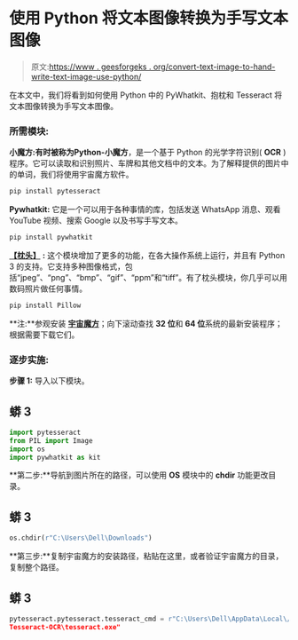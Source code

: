 # 使用 Python 将文本图像转换为手写文本图像

> 原文:[https://www . geesforgeks . org/convert-text-image-to-hand-write-text-image-use-python/](https://www.geeksforgeeks.org/convert-text-image-to-hand-written-text-image-using-python/)

在本文中，我们将看到如何使用 Python 中的 PyWhatkit、抱枕和 Tesseract 将文本图像转换为手写文本图像。

### 所需模块:

**小魔方:**有时被称为**Python-小魔方**，是一个基于 Python 的光学字符识别( **OCR** )程序。它可以读取和识别照片、车牌和其他文档中的文本。为了解释提供的图片中的单词，我们将使用宇宙魔方软件。

```py
pip install pytesseract
```

**Pywhatkit:** 它是一个可以用于各种事情的库，包括发送 WhatsApp 消息、观看 YouTube 视频、搜索 Google 以及书写手写文本。

```py
pip install pywhatkit
```

[**【枕头】**](https://www.geeksforgeeks.org/python-pillow-a-fork-of-pil/) **:** 这个模块增加了更多的功能，在各大操作系统上运行，并且有 Python 3 的支持。它支持多种图像格式，包括“jpeg”、“png”、“bmp”、“gif”、“ppm”和“tiff”。有了枕头模块，你几乎可以用数码照片做任何事情。

```py
pip install Pillow
```

**注:**参观安装 [**宇宙魔方**](https://github.com/UB-Mannheim/tesseract/wiki)；向下滚动查找 **32 位**和 **64 位**系统的最新安装程序；根据需要下载它们。

### 逐步实施:

**步骤 1:** 导入以下模块。

## 蟒 3

```py
import pytesseract 
from PIL import Image 
import os
import pywhatkit as kit
```

**第二步:**导航到图片所在的路径，可以使用 **OS** 模块中的 **chdir** 功能更改目录。

## 蟒 3

```py
os.chdir(r"C:\Users\Dell\Downloads")
```

**第三步:**复制宇宙魔方的安装路径，粘贴在这里，或者验证宇宙魔方的目录，复制整个路径。

## 蟒 3

```py
pytesseract.pytesseract.tesseract_cmd = r"C:\Users\Dell\AppData\Local\/
Tesseract-OCR\tesseract.exe"
```